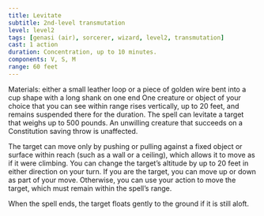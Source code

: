 ```yaml
---
title: Levitate
subtitle: 2nd-level transmutation
level: level2
tags: [genasi (air), sorcerer, wizard, level2, transmutation]
cast: 1 action
duration: Concentration, up to 10 minutes.
components: V, S, M
range: 60 feet
---
```

Materials: either a small leather loop or a piece of golden wire bent into a cup shape with a long shank on one end
One creature or object of your choice that you can see within range rises vertically, up to 20 feet, and remains suspended there for the duration. The spell can levitate a target that weighs up to 500 pounds. An unwilling creature that succeeds on a Constitution saving throw is unaffected.

The target can move only by pushing or pulling against a fixed object or surface within reach (such as a wall or a ceiling), which allows it to move as if it were climbing. You can change the target’s altitude by up to 20 feet in either direction on your turn. If you are the target, you can move up or down as part of your move. Otherwise, you can use your action to move the target, which must remain within the spell’s range.

When the spell ends, the target floats gently to the ground if it is still aloft.